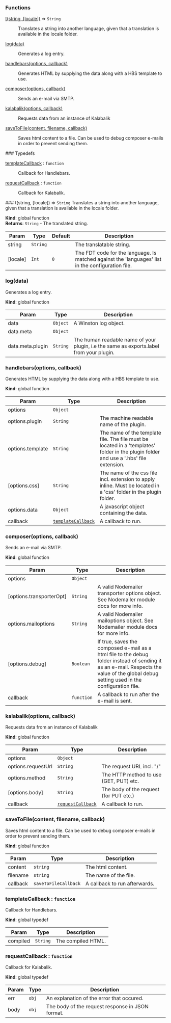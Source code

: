 ### Functions
<dl>
<dt><a href="#t">t(string, [locale])</a> ⇒ <code>String</code></dt>
<dd><p>Translates a string into another language, given that a translation
is available in the locale folder.</p>
</dd>
<dt><a href="#log">log(data)</a></dt>
<dd><p>Generates a log entry.</p>
</dd>
<dt><a href="#handlebars">handlebars(options, callback)</a></dt>
<dd><p>Generates HTML by supplying the data along with a HBS template to use.</p>
</dd>
<dt><a href="#composer">composer(options, callback)</a></dt>
<dd><p>Sends an e-mail via SMTP.</p>
</dd>
<dt><a href="#kalabalik">kalabalik(options, callback)</a></dt>
<dd><p>Requests data from an instance of Kalabalik</p>
</dd>
<dt><a href="#saveToFile">saveToFile(content, filename, callback)</a></dt>
<dd><p>Saves html content to a file. Can be used to debug composer
e-mails in order to prevent sending them.</p>
</dd>
</dl>
### Typedefs
<dl>
<dt><a href="#templateCallback">templateCallback</a> : <code>function</code></dt>
<dd><p>Callback for Handlebars.</p>
</dd>
<dt><a href="#requestCallback">requestCallback</a> : <code>function</code></dt>
<dd><p>Callback for Kalabalik.</p>
</dd>
</dl>
<a name="t"></a>
### t(string, [locale]) ⇒ <code>String</code>
Translates a string into another language, given that a translation
is available in the locale folder.

**Kind**: global function  
**Returns**: <code>String</code> - The translated string.  

| Param | Type | Default | Description |
| --- | --- | --- | --- |
| string | <code>String</code> |  | The translatable string. |
| [locale] | <code>Int</code> | <code>0</code> | The FDT code for the language. Is matched against the 'languages' list in the configuration file. |

<a name="log"></a>
### log(data)
Generates a log entry.

**Kind**: global function  

| Param | Type | Description |
| --- | --- | --- |
| data | <code>Object</code> | A Winston log object. |
| data.meta | <code>Object</code> |  |
| data.meta.plugin | <code>String</code> | The human readable name of your plugin, i.e the same as exports.label from your plugin. |

<a name="handlebars"></a>
### handlebars(options, callback)
Generates HTML by supplying the data along with a HBS template to use.

**Kind**: global function  

| Param | Type | Description |
| --- | --- | --- |
| options | <code>Object</code> |  |
| options.plugin | <code>String</code> | The machine readable name of the plugin. |
| options.template | <code>String</code> | The name of the template file. The file must be located in a 'templates' folder in the plugin folder and use a '.hbs' file extension. |
| [options.css] | <code>String</code> | The name of the css file incl. extension to apply inline. Must be located in a 'css' folder in the plugin folder. |
| options.data | <code>Object</code> | A javascript object containing the data. |
| callback | <code>[templateCallback](#templateCallback)</code> | A callback to run. |

<a name="composer"></a>
### composer(options, callback)
Sends an e-mail via SMTP.

**Kind**: global function  

| Param | Type | Description |
| --- | --- | --- |
| options | <code>Object</code> |  |
| [options.transporterOpt] | <code>String</code> | A valid Nodemailer transporter options object. See Nodemailer module docs for more info. |
| options.mailoptions | <code>String</code> | A valid Nodemailer mailoptions object. See Nodemailer module docs for more info. |
| [options.debug] | <code>Boolean</code> | If true, saves the composed e-mail as a html file to the debug folder instead of sending it as an e-mail. Respects the value of the global debug setting used in the configuration file. |
| callback | <code>function</code> | A callback to run after the e-mail is sent. |

<a name="kalabalik"></a>
### kalabalik(options, callback)
Requests data from an instance of Kalabalik

**Kind**: global function  

| Param | Type | Description |
| --- | --- | --- |
| options | <code>Object</code> |  |
| options.requestUrl | <code>String</code> | The request URL incl. "/" |
| options.method | <code>String</code> | The HTTP method to use (GET, PUT) etc. |
| [options.body] | <code>String</code> | The body of the request (for PUT etc.) |
| callback | <code>[requestCallback](#requestCallback)</code> | A callback to run. |

<a name="saveToFile"></a>
### saveToFile(content, filename, callback)
Saves html content to a file. Can be used to debug composer
e-mails in order to prevent sending them.

**Kind**: global function  

| Param | Type | Description |
| --- | --- | --- |
| content | <code>string</code> | The html content. |
| filename | <code>string</code> | The name of the file. |
| callback | <code>saveToFileCallback</code> | A callback to run afterwards. |

<a name="templateCallback"></a>
### templateCallback : <code>function</code>
Callback for Handlebars.

**Kind**: global typedef  

| Param | Type | Description |
| --- | --- | --- |
| compiled | <code>String</code> | The compiled HTML. |

<a name="requestCallback"></a>
### requestCallback : <code>function</code>
Callback for Kalabalik.

**Kind**: global typedef  

| Param | Type | Description |
| --- | --- | --- |
| err | <code>obj</code> | An explanation of the error that occured. |
| body | <code>obj</code> | The body of the request response in JSON format. |

